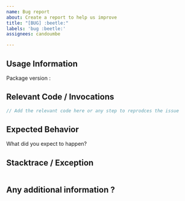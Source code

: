 ```yaml
---
name: Bug report
about: Create a report to help us improve
title: "[BUG] :beetle:"
labels: 'bug :beetle:'
assignees: candoumbe

---
```


## Usage Information ##

Package version : 

## Relevant Code / Invocations
```csharp
// Add the relevant code here or any step to reprodces the issue
```
     
## Expected Behavior
What did you expect to happen?


## Stacktrace / Exception
```
```

## Any additional information ?
